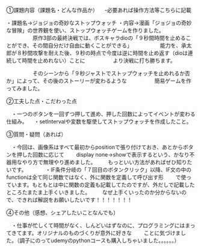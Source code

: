 ①課題内容（課題名・どんな作品か）
　-必要あれば操作方法等こちらに記載

 ・課題名→ジョジョの奇妙なストップウォッチ
 ・内容→漫画「ジョジョの奇妙な冒険」の世界観を使い、ストップウォッチゲームを作りました。
　　　　　原作3部の最終決戦では、ボスキャラdioの「９秒間時間を止めることができ、その間自分だけ自由に動くことができる」
　　　　　能力を、承太郎が８秒間攻撃を耐えた後、９秒の時点で今度は逆に時間を止め返す（dioは連続して時間を止めれない）ことに
　　　　　より決戦に打ち勝ちます。

　　　　　そのシーンから「９秒ジャストでストップウォッチを止めれるか否か」によって、その後のストーリーが変わるような
　　　　　簡易ゲームを作ってみました。


②工夫した点・こだわった点

　・一つのボタンを一回ずつ押して進め、押した回数によってイベントが変わる仕組み。
　・setIntervalや変数を駆使してストップウォッチを作成したこと。


③質問・疑問（あれば）

　・今回は、画像系はすべて最初からpositionで張り付けておき、あとからボタンを押した回数に応じて
　　display none→showで表示するという、かなり不器用なやり方で無理やり進めました。
　　もっといい方法があればぜひ知りたいです。
　　
　・IF条件分岐の「７回目のボタンクリック」以降、IF文の中のfunctionは全て同じ関数ではなく、外に関数を定義して呼び出す形
　　で使っています。もともとは中に関数の定義も記載してたのですが、外だしで記載したところたまたま上手くいきました。
　　なぜ上手くいったのか分からないので、できれば解説をお願いしたいです！！！！！！！

④その他（感想、シェアしたいことなんでも）

　・仕事が忙しくて時間がなく、しんどいはずなのに、プログラミングにはまってきてます。オリジナルのものづくりが意外に好きな
　　ことに気づけました。（調子にのってudemyのpythonコースも購入しちゃいました。。。。。。）
